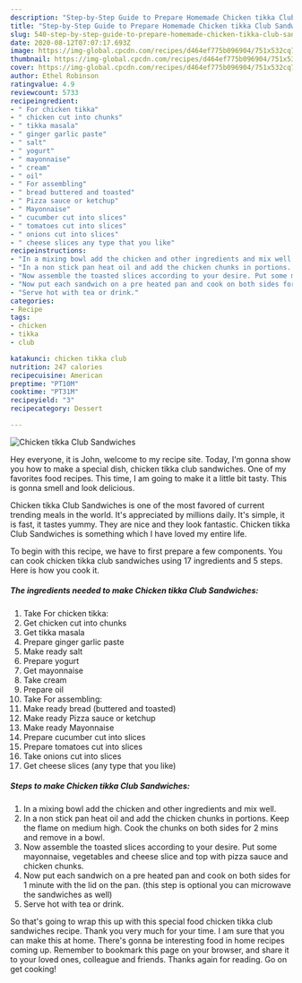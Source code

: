 ```yaml
---
description: "Step-by-Step Guide to Prepare Homemade Chicken tikka Club Sandwiches"
title: "Step-by-Step Guide to Prepare Homemade Chicken tikka Club Sandwiches"
slug: 540-step-by-step-guide-to-prepare-homemade-chicken-tikka-club-sandwiches
date: 2020-08-12T07:07:17.693Z
image: https://img-global.cpcdn.com/recipes/d464ef775b096904/751x532cq70/chicken-tikka-club-sandwiches-recipe-main-photo.jpg
thumbnail: https://img-global.cpcdn.com/recipes/d464ef775b096904/751x532cq70/chicken-tikka-club-sandwiches-recipe-main-photo.jpg
cover: https://img-global.cpcdn.com/recipes/d464ef775b096904/751x532cq70/chicken-tikka-club-sandwiches-recipe-main-photo.jpg
author: Ethel Robinson
ratingvalue: 4.9
reviewcount: 5733
recipeingredient:
- " For chicken tikka"
- " chicken cut into chunks"
- " tikka masala"
- " ginger garlic paste"
- " salt"
- " yogurt"
- " mayonnaise"
- " cream"
- " oil"
- " For assembling"
- " bread buttered and toasted"
- " Pizza sauce or ketchup"
- " Mayonnaise"
- " cucumber cut into slices"
- " tomatoes cut into slices"
- " onions cut into slices"
- " cheese slices any type that you like"
recipeinstructions:
- "In a mixing bowl add the chicken and other ingredients and mix well."
- "In a non stick pan heat oil and add the chicken chunks in portions. Keep the flame on medium high. Cook the chunks on both sides for 2 mins and remove in a bowl."
- "Now assemble the toasted slices according to your desire. Put some mayonnaise, vegetables and cheese slice and top with pizza sauce and chicken chunks."
- "Now put each sandwich on a pre heated pan and cook on both sides for 1 minute with the lid on the pan. (this step is optional you can microwave the sandwiches as well)"
- "Serve hot with tea or drink."
categories:
- Recipe
tags:
- chicken
- tikka
- club

katakunci: chicken tikka club 
nutrition: 247 calories
recipecuisine: American
preptime: "PT10M"
cooktime: "PT31M"
recipeyield: "3"
recipecategory: Dessert

---
```



![Chicken tikka Club Sandwiches](https://img-global.cpcdn.com/recipes/d464ef775b096904/751x532cq70/chicken-tikka-club-sandwiches-recipe-main-photo.jpg)

Hey everyone, it is John, welcome to my recipe site. Today, I'm gonna show you how to make a special dish, chicken tikka club sandwiches. One of my favorites food recipes. This time, I am going to make it a little bit tasty. This is gonna smell and look delicious.



Chicken tikka Club Sandwiches is one of the most favored of current trending meals in the world. It's appreciated by millions daily. It's simple, it is fast, it tastes yummy. They are nice and they look fantastic. Chicken tikka Club Sandwiches is something which I have loved my entire life.


To begin with this recipe, we have to first prepare a few components. You can cook chicken tikka club sandwiches using 17 ingredients and 5 steps. Here is how you cook it.

<!--inarticleads1-->

##### The ingredients needed to make Chicken tikka Club Sandwiches:

1. Take  For chicken tikka:
1. Get  chicken cut into chunks
1. Get  tikka masala
1. Prepare  ginger garlic paste
1. Make ready  salt
1. Prepare  yogurt
1. Get  mayonnaise
1. Take  cream
1. Prepare  oil
1. Take  For assembling:
1. Make ready  bread (buttered and toasted)
1. Make ready  Pizza sauce or ketchup
1. Make ready  Mayonnaise
1. Prepare  cucumber cut into slices
1. Prepare  tomatoes cut into slices
1. Take  onions cut into slices
1. Get  cheese slices (any type that you like)




<!--inarticleads2-->

##### Steps to make Chicken tikka Club Sandwiches:

1. In a mixing bowl add the chicken and other ingredients and mix well.
1. In a non stick pan heat oil and add the chicken chunks in portions. Keep the flame on medium high. Cook the chunks on both sides for 2 mins and remove in a bowl.
1. Now assemble the toasted slices according to your desire. Put some mayonnaise, vegetables and cheese slice and top with pizza sauce and chicken chunks.
1. Now put each sandwich on a pre heated pan and cook on both sides for 1 minute with the lid on the pan. (this step is optional you can microwave the sandwiches as well)
1. Serve hot with tea or drink.




So that's going to wrap this up with this special food chicken tikka club sandwiches recipe. Thank you very much for your time. I am sure that you can make this at home. There's gonna be interesting food in home recipes coming up. Remember to bookmark this page on your browser, and share it to your loved ones, colleague and friends. Thanks again for reading. Go on get cooking!
